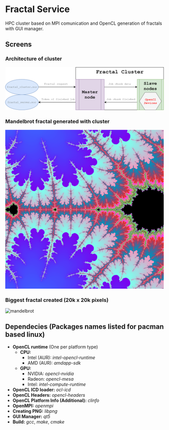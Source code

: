 # Fractal Service

HPC cluster based on MPI comunication and OpenCL generation of fractals with GUI manager.

## Screens
### Architecture of cluster
![architecture](screens/cluster.png)

### Mandelbrot fractal generated with cluster
![fractal](screens/fractal.png)

### Biggest fractal created (20k x 20k pixels)
![mandelbrot](screens/mandelbrot.png)

## Dependecies (Packages names listed for pacman based linux)
  - **OpenCL runtime** (One per platform type)
    - **CPU:**
      - Intel (AUR): *intel-opencl-runtime*
      - AMD (AUR):   *amdapp-sdk*
    - **GPU:**
      - NVIDIA: *opencl-nvidia*
      - Radeon: *opencl-mesa*
      - Intel:  *intel-compute-runtime*
  - **OpenCL ICD loader:** *ocl-icd*
  - **OpenCL Headers:** *opencl-headers*
  - **OpenCL Platform Info (Additional):** *clinfo*
  - **OpenMPI:** *openmpi*
  - **Creating PNG:** *libpng*
  - **GUI Manager:** *qt5*
  - **Build:** *gcc*, *make*, *cmake*
